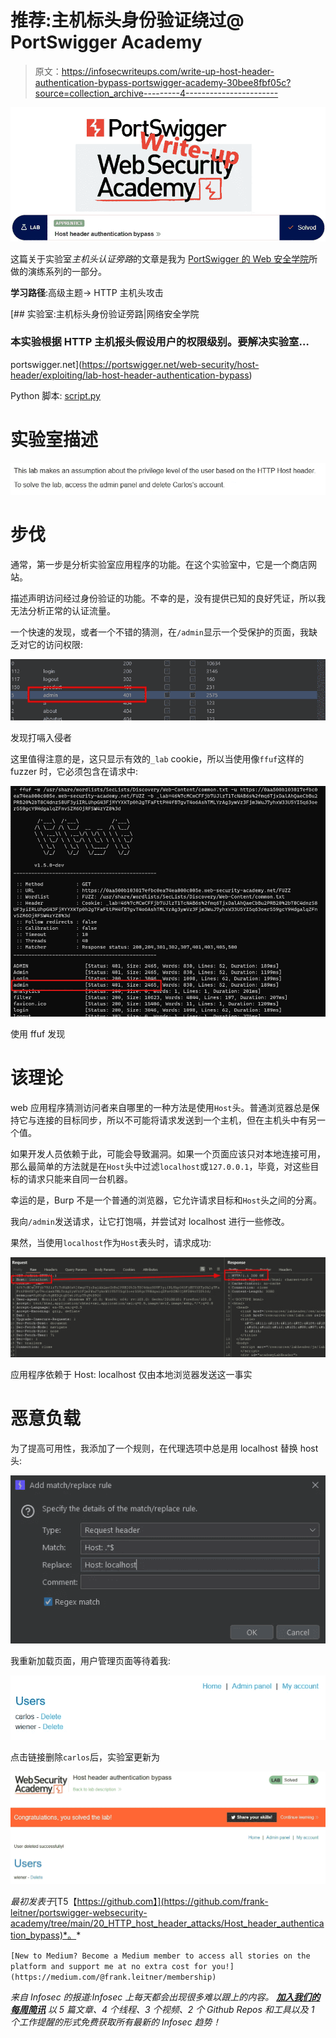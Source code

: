 # 推荐:主机标头身份验证绕过@ PortSwigger Academy

> 原文：<https://infosecwriteups.com/write-up-host-header-authentication-bypass-portswigger-academy-30bee8fbf05c?source=collection_archive---------4----------------------->

![](img/e95ecea562f1698b4e629b4f2d904dce.png)

这篇关于实验室*主机头认证旁路*的文章是我为 [PortSwigger 的 Web 安全学院](https://portswigger.net/web-security)所做的演练系列的一部分。

**学习路径**:高级主题→ HTTP 主机头攻击

[](https://portswigger.net/web-security/host-header/exploiting/lab-host-header-authentication-bypass) [## 实验室:主机标头身份验证旁路|网络安全学院

### 本实验根据 HTTP 主机报头假设用户的权限级别。要解决实验室…

portswigger.net](https://portswigger.net/web-security/host-header/exploiting/lab-host-header-authentication-bypass) 

Python 脚本: [script.py](https://github.com/frank-leitner/portswigger-websecurity-academy/blob/main/20_HTTP_host_header_attacks/Host_header_authentication_bypass/script.py)

# 实验室描述

![](img/0baf5e808cbb93d0e44a553468d372b4.png)

# 步伐

通常，第一步是分析实验室应用程序的功能。在这个实验室中，它是一个商店网站。

描述声明访问经过身份验证的功能。不幸的是，没有提供已知的良好凭证，所以我无法分析正常的认证流量。

一个快速的发现，或者一个不错的猜测，在`/admin`显示一个受保护的页面，我缺乏对它的访问权限:

![](img/c1fd9df0c3abc3aadf1b31c02b16c0ca.png)

发现打嗝入侵者

这里值得注意的是，这只显示有效的`_lab` cookie，所以当使用像`ffuf`这样的 fuzzer 时，它必须包含在请求中:

![](img/52b3ecfe3055571cd22e548a523e7fdf.png)

使用 ffuf 发现

# 该理论

web 应用程序猜测访问者来自哪里的一种方法是使用`Host`头。普通浏览器总是保持它与连接的目标同步，所以不可能将请求发送到一个主机，但在主机头中有另一个值。

如果开发人员依赖于此，可能会导致漏洞。如果一个页面应该只对本地连接可用，那么最简单的方法就是在`Host`头中过滤`localhost`或`127.0.0.1`，毕竟，对这些目标的请求只能来自同一台机器。

幸运的是，Burp 不是一个普通的浏览器，它允许请求目标和`Host`头之间的分离。

我向`/admin`发送请求，让它打饱嗝，并尝试对 localhost 进行一些修改。

果然，当使用`localhost`作为`Host`表头时，请求成功:

![](img/7c4cbce028d57704298d6a62db29955b.png)

应用程序依赖于 Host: localhost 仅由本地浏览器发送这一事实

# 恶意负载

为了提高可用性，我添加了一个规则，在代理选项中总是用 localhost 替换 host 头:

![](img/e26184ba1f66d6b53e6b29e13f2ec66f.png)

我重新加载页面，用户管理页面等待着我:

![](img/61cc855b4e70639537bac8aae3702752.png)

点击链接删除`carlos`后，实验室更新为

![](img/ab161d8144ba131e76744b9d6999731d.png)

*最初发表于*[T5【https://github.com】](https://github.com/frank-leitner/portswigger-websecurity-academy/tree/main/20_HTTP_host_header_attacks/Host_header_authentication_bypass)*。*

`[New to Medium? Become a Medium member to access all stories on the platform and support me at no extra cost for you!](https://medium.com/@frank.leitner/membership)`

*来自 Infosec 的报道:Infosec 上每天都会出现很多难以跟上的内容。* [***加入我们的每周简讯***](https://weekly.infosecwriteups.com/) *以 5 篇文章、4 个线程、3 个视频、2 个 Github Repos 和工具以及 1 个工作提醒的形式免费获取所有最新的 Infosec 趋势！*